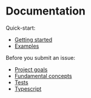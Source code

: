 # Documentation

Quick-start:

- [Getting started](./GETTING-STARTED.md)
- [Examples](../examples)

Before you submit an issue:

- [Project goals](./GOALS.md)
- [Fundamental concepts](./CONCEPTS.md)
- [Tests](../test)
- [Typescript](./TYPESCRIPT.md)
